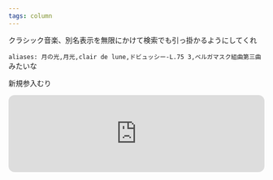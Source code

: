 ```yaml
---
tags: column
---
```


クラシック音楽、別名表示を無限にかけて検索でも引っ掛かるようにしてくれ

`aliases: 月の光,月光,clair de lune,ドビュッシー-L.75 3,ベルガマスク組曲第三曲` みたいな

新規参入むり

<iframe style="border-radius:12px" src="https://open.spotify.com/embed/track/3aflqY3isjShFUHoiS1QbR?utm_source=generator&theme=0" width="100%" height="152" frameBorder="0" allowfullscreen="" allow="autoplay; clipboard-write; encrypted-media; fullscreen; picture-in-picture" loading="lazy"></iframe>
